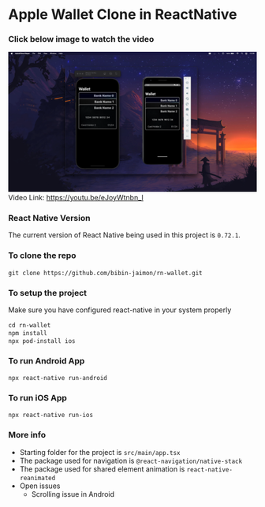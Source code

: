 # Apple Wallet Clone in ReactNative

### Click below image to watch the video
[![ReactNativeWallet](./doc/ss-1.png)](https://youtu.be/eJoyWtnbn_I)
Video Link: https://youtu.be/eJoyWtnbn_I

### React Native Version
The current version of React Native being used in this project is `0.72.1`.

### To clone the repo
```git
git clone https://github.com/bibin-jaimon/rn-wallet.git
```
### To setup the project

Make sure you have configured react-native in your system properly

```
cd rn-wallet
npm install
npx pod-install ios
```

### To run Android App
```
npx react-native run-android
```

### To run iOS App
```
npx react-native run-ios
```

### More info
- Starting folder for the project is `src/main/app.tsx`
- The package used for navigation is `@react-navigation/native-stack`
- The package used for shared element animation is `react-native-reanimated`
- Open issues
    - Scrolling issue in Android